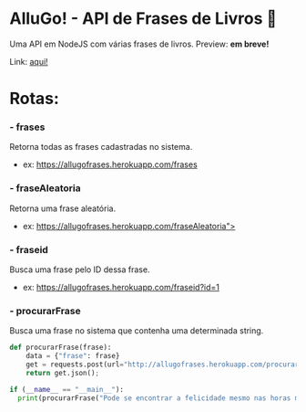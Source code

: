 # AlluGo! - API de Frases de Livros :book:
Uma API em NodeJS com várias frases de livros.
Preview: <b>em breve!</b>

Link: <a href="https://allugofrases.herokuapp.com">aqui!<a/><br>
# Rotas:
### - frases
  Retorna todas as frases cadastradas no sistema.
  - ex: <a href="https://allugofrases.herokuapp.com/frases">https://allugofrases.herokuapp.com/frases</a>
### - fraseAleatoria
  Retorna uma frase aleatória.
  - ex: <a href="https://allugofrases.herokuapp.com/fraseAleatoria">https://allugofrases.herokuapp.com/fraseAleatoria"></a>
### - fraseid
  Busca uma frase pelo ID dessa frase.
  - ex: <a href="https://allugofrases.herokuapp.com/fraseid?id=1">https://allugofrases.herokuapp.com/fraseid?id=1</a>
### - procurarFrase
  Busca uma frase no sistema que contenha uma determinada string.
```py
def procurarFrase(frase):
    data = {"frase": frase}
    get = requests.post(url="http://allugofrases.herokuapp.com/procurarFrase", json=data, headers={'Content-Type': "application/json", 'Accept': "application/json"});
    return get.json();

if (__name__ == "__main__"):
  print(procurarFrase("Pode se encontrar a felicidade mesmo nas horas mais sombrias"));
```
